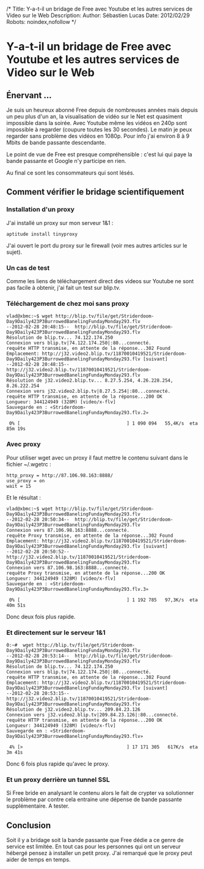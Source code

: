 /*
Title: Y-a-t-il un bridage de Free avec Youtube et les autres services de Video sur le Web
Description: 
Author: Sébastien Lucas
Date: 2012/02/29
Robots: noindex,nofollow
*/
# Y-a-t-il un bridage de Free avec Youtube et les autres services de Video sur le Web

## Énervant ...
Je suis un heureux abonné Free depuis de nombreuses années mais depuis un peu plus d'un an, la visualisation de vidéo sur le Net est quasiment impossible dans la soirée. Avec Youtube même les vidéos en 240p sont impossible à regarder (coupure toutes les 30 secondes). Le matin je peux regarder sans problème des vidéos en 1080p. Pour info j'ai environ 8 à 9 Mbits de bande passante descendante.

Le point de vue de Free est presque compréhensible : c'est lui qui paye la bande passante et Google n'y participe en rien.

Au final ce sont les consommateurs qui sont lésés.

## Comment vérifier le bridage scientifiquement

### Installation d'un proxy
J'ai installé un proxy sur mon serveur 1&1 :

	
	aptitude install tinyproxy

J'ai ouvert le port du proxy sur le firewall (voir mes autres articles sur le sujet).
### Un cas de test

Comme les liens de téléchargement direct des videos sur Youtube ne sont pas facile à obtenir, j'ai fait un test sur blip.tv.
### Téléchargement de chez moi sans proxy

	
	vlad@xbmc:~$ wget http://blip.tv/file/get/Striderdoom-Day9Daily423P3BurrowedBanelingFundayMonday293.flv
	--2012-02-28 20:48:15--  http://blip.tv/file/get/Striderdoom-Day9Daily423P3BurrowedBanelingFundayMonday293.flv
	Résolution de blip.tv... 74.122.174.250
	Connexion vers blip.tv|74.122.174.250|:80...connecté.
	requête HTTP transmise, en attente de la réponse...302 Found
	Emplacement: http://j32.video2.blip.tv/11870010419521/Striderdoom-Day9Daily423P3BurrowedBanelingFundayMonday293.flv [suivant]
	--2012-02-28 20:48:15--  http://j32.video2.blip.tv/11870010419521/Striderdoom-Day9Daily423P3BurrowedBanelingFundayMonday293.flv
	Résolution de j32.video2.blip.tv... 8.27.5.254, 4.26.228.254, 8.26.222.254
	Connexion vers j32.video2.blip.tv|8.27.5.254|:80...connecté.
	requête HTTP transmise, en attente de la réponse...200 OK
	Longueur: 344124949 (328M) [video/x-flv]
	Sauvegarde en : «Striderdoom-Day9Daily423P3BurrowedBanelingFundayMonday293.flv.2»
	
	 0% [                                       ] 1 090 094   55,4K/s  eta 85m 19s

### Avec proxy

Pour utiliser wget avec un proxy il faut mettre le contenu suivant dans le fichier ~/.wgetrc :

	
	http_proxy = http://87.106.98.163:8888/
	use_proxy = on
	wait = 15

Et le résultat :

	
	vlad@xbmc:~$ wget http://blip.tv/file/get/Striderdoom-Day9Daily423P3BurrowedBanelingFundayMonday293.flv
	--2012-02-28 20:50:34--  http://blip.tv/file/get/Striderdoom-Day9Daily423P3BurrowedBanelingFundayMonday293.flv
	Connexion vers 87.106.98.163:8888...connecté.
	requête Proxy transmise, en attente de la réponse...302 Found
	Emplacement: http://j32.video2.blip.tv/11870010419521/Striderdoom-Day9Daily423P3BurrowedBanelingFundayMonday293.flv [suivant]
	--2012-02-28 20:50:52--  http://j32.video2.blip.tv/11870010419521/Striderdoom-Day9Daily423P3BurrowedBanelingFundayMonday293.flv
	Connexion vers 87.106.98.163:8888...connecté.
	requête Proxy transmise, en attente de la réponse...200 OK
	Longueur: 344124949 (328M) [video/x-flv]
	Sauvegarde en : «Striderdoom-Day9Daily423P3BurrowedBanelingFundayMonday293.flv.3»
	
	 0% [                                       ] 1 192 785   97,3K/s  eta 40m 51s


Donc deux fois plus rapide.
### Et directement sur le serveur 1&1

	
	0:~#  wget http://blip.tv/file/get/Striderdoom-Day9Daily423P3BurrowedBanelingFundayMonday293.flv
	--2012-02-28 20:53:14--  http://blip.tv/file/get/Striderdoom-Day9Daily423P3BurrowedBanelingFundayMonday293.flv
	Résolution de blip.tv... 74.122.174.250
	Connexion vers blip.tv|74.122.174.250|:80...connecté.
	requête HTTP transmise, en attente de la réponse...302 Found
	Emplacement: http://j32.video2.blip.tv/11870010419521/Striderdoom-Day9Daily423P3BurrowedBanelingFundayMonday293.flv [suivant]
	--2012-02-28 20:53:15--  http://j32.video2.blip.tv/11870010419521/Striderdoom-Day9Daily423P3BurrowedBanelingFundayMonday293.flv
	Résolution de j32.video2.blip.tv... 209.84.23.126
	Connexion vers j32.video2.blip.tv|209.84.23.126|:80...connecté.
	requête HTTP transmise, en attente de la réponse...200 OK
	Longueur: 344124949 (328M) [video/x-flv]
	Sauvegarde en : «Striderdoom-Day9Daily423P3BurrowedBanelingFundayMonday293.flv»
	
	 4% [>                                      ] 17 171 305   617K/s  eta 3m 41s


Donc 6 fois plus rapide qu'avec le proxy.
###  Et un proxy derrière un tunnel SSL 

Si Free bride en analysant le contenu alors le fait de crypter va solutionner le problème par contre cela entraine une dépense de bande passante supplémentaire. A tester.
## Conclusion

Soit il y a bridage soit la bande passante que Free dédie a ce genre de service est limitée. En tout cas pour les personnes qui ont un serveur hébergé pensez à installer un petit proxy. J'ai remarqué que le proxy peut aider de temps en temps.
